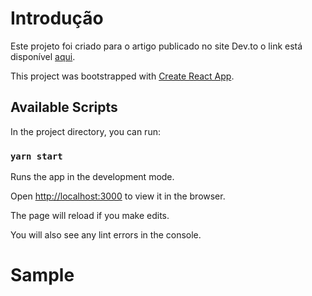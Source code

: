 # Introdução

Este projeto foi criado para o artigo publicado no site Dev.to
o link está disponível [aqui](https://dev.to/carloscne/criando-paginas-responsivas-e-adaptativas-com-react-e-styled-components-1gje).

This project was bootstrapped with [Create React App](https://github.com/facebook/create-react-app).

## Available Scripts

In the project directory, you can run:

### `yarn start`

Runs the app in the development mode.

Open [http://localhost:3000](http://localhost:3000) to view it in the browser.

The page will reload if you make edits.

You will also see any lint errors in the console.
# Sample
